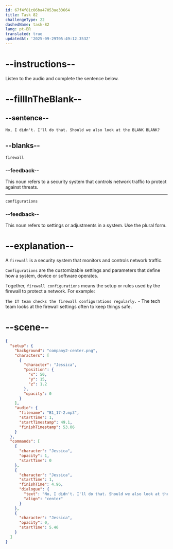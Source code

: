 ```yaml
---
id: 67f4f81c06ba47053ae33664
title: Task 82
challengeType: 22
dashedName: task-82
lang: pt-BR
translated: true
updatedAt: '2025-09-29T05:49:12.353Z'
---
```


<!-- (audio) Jessica: No, I didn't. I'll do that. Should we also look at the firewall configurations? -->

# --instructions--

Listen to the audio and complete the sentence below.

# --fillInTheBlank--

## --sentence--

`No, I didn't. I'll do that. Should we also look at the BLANK BLANK?`

## --blanks--

`firewall`

### --feedback--

This noun refers to a security system that controls network traffic to protect against threats.

---

`configurations`

### --feedback--

This noun refers to settings or adjustments in a system. Use the plural form.

# --explanation--

A `firewall` is a security system that monitors and controls network traffic.

`Configurations` are the customizable settings and parameters that define how a system, device or software operates.

Together, `firewall configurations` means the setup or rules used by the firewall to protect a network. For example:

`The IT team checks the firewall configurations regularly.` - The tech team looks at the firewall settings often to keep things safe.

# --scene--

```json
{
  "setup": {
    "background": "company2-center.png",
    "characters": [
      {
        "character": "Jessica",
        "position": {
          "x": 50,
          "y": 15,
          "z": 1.2
        },
        "opacity": 0
      }
    ],
    "audio": {
      "filename": "B1_17-2.mp3",
      "startTime": 1,
      "startTimestamp": 49.1,
      "finishTimestamp": 53.06
    }
  },
  "commands": [
    {
      "character": "Jessica",
      "opacity": 1,
      "startTime": 0
    },
    {
      "character": "Jessica",
      "startTime": 1,
      "finishTime": 4.96,
      "dialogue": {
        "text": "No, I didn't. I'll do that. Should we also look at the firewall configurations?",
        "align": "center"
      }
    },
    {
      "character": "Jessica",
      "opacity": 0,
      "startTime": 5.46
    }
  ]
}
```
